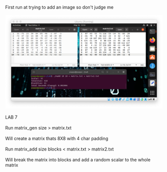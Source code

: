 First run at trying to add an image so don't judge me
<br><br>![](img/test.png)<br><br>
LAB 7<br><br>
Run matrix_gen size > matrix.txt<br><br>
Will create a matrix thats 8X8 with 4 char padding<br><br>
Run matrix_add size blocks < matrix.txt > matrix2.txt<br><br>
Will break the matrix into blocks and add a random scalar to the whole matrix

